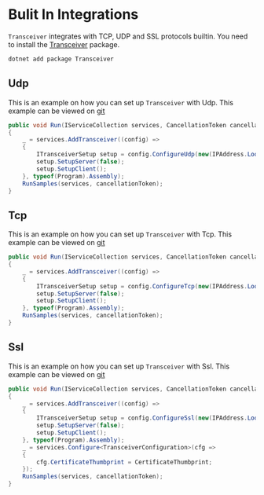 # Bulit In Integrations

`Transceiver` integrates with TCP, UDP and SSL protocols builtin. You need to install the [Transceiver](https://www.nuget.org/packages/Transceiver) package.

```bash
dotnet add package Transceiver
```

## Udp

This is an example on how you can set up `Transceiver` with Udp. This example can be viewed on [git](https://github.com/glacorSoul/Transceiver/blob/main/Trasceiver.Demo/Options/UdpSocketOptions.cs)

```csharp
public void Run(IServiceCollection services, CancellationToken cancellationToken)
{
    _ = services.AddTransceiver((config) =>
    {
        ITransceiverSetup setup = config.ConfigureUdp(new(IPAddress.Loopback, ServerPort));
        setup.SetupServer(false);
        setup.SetupClient();
    }, typeof(Program).Assembly);
    RunSamples(services, cancellationToken);
}
```

## Tcp

This is an example on how you can set up `Transceiver` with Tcp. This example can be viewed on [git](https://github.com/glacorSoul/Transceiver/blob/main/Trasceiver.Demo/Options/TcpSocketOptions.cs)

```csharp
public void Run(IServiceCollection services, CancellationToken cancellationToken)
{
    _ = services.AddTransceiver((config) =>
    {
        ITransceiverSetup setup = config.ConfigureTcp(new(IPAddress.Loopback, ServerPort));
        setup.SetupServer(false);
        setup.SetupClient();
    }, typeof(Program).Assembly);
    RunSamples(services, cancellationToken);
}
```

## Ssl

This is an example on how you can set up `Transceiver` with Ssl. This example can be viewed on [git](https://github.com/glacorSoul/Transceiver/blob/main/Trasceiver.Demo/Options/SslOptions.cs)

```csharp
public void Run(IServiceCollection services, CancellationToken cancellationToken)
{
    _ = services.AddTransceiver((config) =>
    {
        ITransceiverSetup setup = config.ConfigureSsl(new(IPAddress.Loopback, ServerPort));
        setup.SetupServer(false);
        setup.SetupClient();
    }, typeof(Program).Assembly);
    _ = services.Configure<TransceiverConfiguration>(cfg =>
    {
        cfg.CertificateThumbprint = CertificateThumbprint;
    });
    RunSamples(services, cancellationToken);
}
```